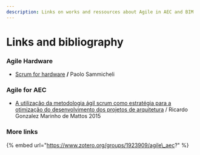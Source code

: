 ```yaml
---
description: Links on works and ressources about Agile in AEC and BIM
---
```


# Links and bibliography

### Agile Hardware

* [Scrum for hardware](https://leanpub.com/Scrum-for-Hardware) **/** Paolo Sammicheli

### Agile for AEC 

* [A utilização da metodologia ágil scrum como estratégia para a otimização do desenvolvimento dos projetos de arquitetura](https://issuu.com/ricardomarinhodemattos/docs/a_utiliza____o_da_metodologia___gil) / Ricardo Gonzalez Marinho de Mattos 2015



### More links

{% embed url="https://www.zotero.org/groups/1923909/agile\_aec?" %}



